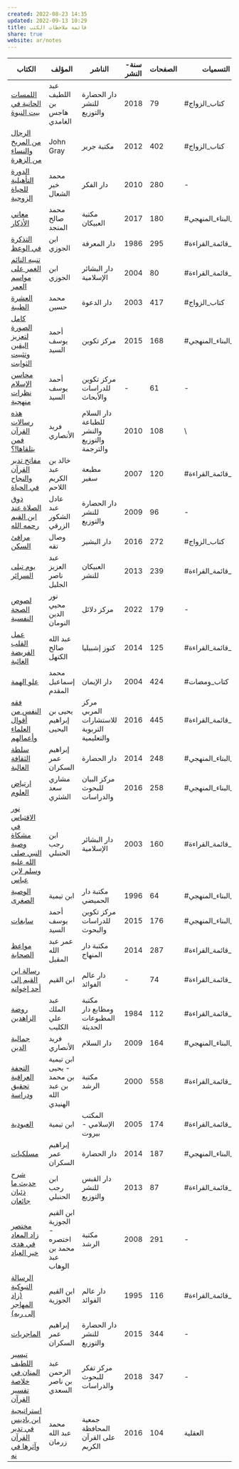 ```yaml
---  
created: 2022-08-23 14:35  
updated: 2022-09-13 10:29  
title: قائمة ملاحظات الكتب  
share: true  
website: ar/notes  
---  
```

  
| الكتاب                                                                                                                                                                                | المؤلف                                        | الناشر                                      | سنة-النشر | الصفحات | التسميات             | تاريخ-القراءة                                              |  
| ------------------------------------------------------------------------------------------------------------------------------------------------------------------------------------- | --------------------------------------------- | ------------------------------------------- | --------- | ------- | -------------------- | ---------------------------------------------------------- |  
| <a href='https://notes.yshalsager.com/ar/notes/books/اللمسات-الحانية-في-بيت-النبوة'>اللمسات الحانية في بيت النبوة</a>                                                                 | عبد اللطيف بن هاجس الغامدي                    | دار الحضارة للنشر والتوزيع                  | 2018      | 79      | #كتاب_الزواج         | [2022-09-13](2022-09-13) |  
| <a href='https://notes.yshalsager.com/ar/notes/books/الرجال-من-المريخ-والنساء-من-الزهرة'>الرجال من المريخ والنساء من الزهرة</a>                                                       | John  Gray                                    | مكتبة جرير                                  | 2012      | 402     | #كتاب_الزواج         | 2022-09-08                                                 |  
| <a href='https://notes.yshalsager.com/ar/notes/books/الدورة-التأهيلية-للحياة-الزوجية'>الدورة التأهيلية للحياة الزوجية</a>                                                             | محمد خير الشعال                               | دار الفكر                                   | 2010      | 280     | \-                   | 2022-08-31                                                 |  
| <a href='https://notes.yshalsager.com/ar/notes/books/معاني-الأذكار'>معاني الأذكار</a>                                                                                                 | محمد صالح المنجد                              | مكتبة العبيكان                              | 2017      | 180     | #كتاب_البناء_المنهجي | 2022-08-13                                                 |  
| <a href='https://notes.yshalsager.com/ar/notes/books/التذكرة-في-الوعظ'>التذكرة في الوعظ</a>                                                                                           | ابن الجوزي                                    | دار المعرفة                                 | 1986      | 295     | #كتاب_قائمة_القراءة  | 2022-07-25                                                 |  
| <a href='https://notes.yshalsager.com/ar/notes/books/تنبيه-النائم-الغمر-على-مواسم-العمر'>تنبيه النائم الغمر على مواسم العمر</a>                                                       | ابن الجوزي                                    | دار البشائر اﻹسلامية                        | 2004      | 80      | #كتاب_قائمة_القراءة  | 2022-06-14                                                 |  
| <a href='https://notes.yshalsager.com/ar/notes/books/العشرة-الطيبة'>العشرة الطيبة</a>                                                                                                 | محمد حسين                                     | دار الدعوة                                  | 2003      | 417     | #كتاب_الزواج         | 2022-05-31                                                 |  
| <a href='https://notes.yshalsager.com/ar/notes/books/كامل-الصورة-لتعزيز-اليقين-وتثبيت-الثوابت'>كامل الصورة لتعزيز اليقين وتثبيت الثوابت</a>                                           | أحمد يوسف السيد                               | مركز تكوين                                  | 2015      | 168     | #كتاب_البناء_المنهجي | 2022-05-26                                                 |  
| <a href='https://notes.yshalsager.com/ar/notes/books/محاسن-الإسلام-نظرات-منهجية'>محاسن الإسلام نظرات منهجية</a>                                                                       | أحمد يوسف السيد                               | مركز تكوين للدراسات والأبحاث                | \-        | 61      | \-                   | 2022-05-18                                                 |  
| <a href='https://notes.yshalsager.com/ar/notes/books/هذه-رسالات-القرآن-فمن-يتلقاها!؟'>هذه رسالات القرآن فمن يتلقاها!؟</a>                                                             | فريد الأنصاري                                 | دار السلام للطباعة والنشر والتوزيع والترجمة | 2010      | 108     | \                    | 2022-03-31                                                 |  
| <a href='https://notes.yshalsager.com/ar/notes/books/مفاتح-تدبر-القرآن-والنجاح-في-الحياة'>مفاتح تدبر القرآن والنجاح في الحياة</a>                                                     | خالد بن عبد الكريم اللاحم                     | مطبعة سفير                                  | 2007      | 120     | #كتاب_قائمة_القراءة  | 2022-03-30                                                 |  
| <a href='https://notes.yshalsager.com/ar/notes/books/ذوق-الصلاة-عند-ابن-القيم-رحمه-الله'>ذوق الصلاة عند ابن القيم رحمه الله</a>                                                       | عادل عبد الشكور الزرقي                        | دار الحضارة للنشر والتوزيع                  | 2009      | 96      | \-                   | 2022-03-24                                                 |  
| <a href='https://notes.yshalsager.com/ar/notes/books/مرافئ-السكن'>مرافئ السكن</a>                                                                                                     | وصال تقه                                      | دار البشير                                  | 2016      | 272     | #كتاب_الزواج         | 2022-03-05                                                 |  
| <a href='https://notes.yshalsager.com/ar/notes/books/يوم-تبلى-السرائر'>يوم تبلى السرائر</a>                                                                                           | عبد العزيز ناصر الجليل                        | العبيكان للنشر                              | 2013      | 239     | #كتاب_قائمة_القراءة  | 2022-03-03                                                 |  
| <a href='https://notes.yshalsager.com/ar/notes/books/لصوص-الصحة-النفسية'>لصوص الصحة النفسية</a>                                                                                       | نور محيي الدين النومان                        | مركز دلائل                                  | 2022      | 179     | \-                   | 2022-02-08                                                 |  
| <a href='https://notes.yshalsager.com/ar/notes/books/عمل-القلب-الفريضة-الغائبة'>عمل القلب الفريضة الغائبة</a>                                                                         | عبد الله صالح الكنهل                          | كنوز إشبيليا                                | 2014      | 125     | #كتاب_قائمة_القراءة  | 2022-02-03                                                 |  
| <a href='https://notes.yshalsager.com/ar/notes/books/علو-الهمة'>علو الهمة</a>                                                                                                         | محمد إسماعيل المقدم                           | دار الإيمان                                 | 2004      | 424     | #كتاب_ومضات          | 2022-01-22                                                 |  
| <a href='https://notes.yshalsager.com/ar/notes/books/فقه-النفس-من-أقوال-العلماء-وأعمالهم'>فقه النفس من أقوال العلماء وأعمالهم</a>                                                     | يحيى بن إبراهيم اليحيى                        | مركز المربي للاستشارات التربوية والتعليمية  | 2016      | 445     | #كتاب_قائمة_القراءة  | 2022-01-22                                                 |  
| <a href='https://notes.yshalsager.com/ar/notes/books/سلطة-الثقافة-الغالبة'>سلطة الثقافة الغالبة</a>                                                                                   | إبراهيم عمر السكران                           | دار الحضارة                                 | 2014      | 248     | #كتاب_البناء_المنهجي | 2022-01-13                                                 |  
| <a href='https://notes.yshalsager.com/ar/notes/books/ارتياض-العلوم'>ارتياض العلوم</a>                                                                                                 | مشاري سعد الشثري                              | مركز البيان للبحوث والدراسات                | 2016      | 258     | #كتاب_البناء_المنهجي | 2021-12-09                                                 |  
| <a href='https://notes.yshalsager.com/ar/notes/books/نور-الاقتباس-في-مشكاة-وصية-النبي-صلى-الله-عليه-وسلم-لابن-عباس'>نور الاقتباس في مشكاة وصية النبي صلى الله عليه وسلم لابن عباس</a> | ابن رجب الحنبلي                               | دار البشائر الإسلامية                       | 2003      | 160     | #كتاب_قائمة_القراءة  | 2021-11-25                                                 |  
| <a href='https://notes.yshalsager.com/ar/notes/books/الوصية-الصغرى'>الوصية الصغرى</a>                                                                                                 | ابن تيمية                                     | مكتبة دار الحميضي                           | 1996      | 64      | #كتاب_البناء_المنهجي | 2021-11-23                                                 |  
| <a href='https://notes.yshalsager.com/ar/notes/books/سابغات'>سابغات</a>                                                                                                               | أحمد يوسف السيد                               | مركز تكوين للدراسات والبحوث                 | 2015      | 176     | #كتاب_البناء_المنهجي | 2021-11-18                                                 |  
| <a href='https://notes.yshalsager.com/ar/notes/books/مواعظ-الصحابة'>مواعظ الصحابة</a>                                                                                                 | عمر عبد الله المقبل                           | مكتبة دار المنهاج                           | 2014      | 287     | #كتاب_قائمة_القراءة  | 2021-10-31                                                 |  
| <a href='https://notes.yshalsager.com/ar/notes/books/رسالة-ابن-القيم-إلى-أحد-إخوانه'>رسالة ابن القيم إلى أحد إخوانه</a>                                                               | ابن القيم                                     | دار عالم الفوائد                            | \-        | 74      | #كتاب_قائمة_القراءة  | 2021-10-11                                                 |  
| <a href='https://notes.yshalsager.com/ar/notes/books/روضة-الزاهدين'>روضة الزاهدين</a>                                                                                                 | عبد الملك علي الكليب                          | مكتبة ومطابع دار المطبوعات الحديثة          | 1984      | 112     | #كتاب_قائمة_القراءة  | 2021-09-29                                                 |  
| <a href='https://notes.yshalsager.com/ar/notes/books/جمالية-الدين'>جمالية الدين</a>                                                                                                   | فريد الأنصاري                                 | دار السلام                                  | 2009      | 164     | #كتاب_البناء_المنهجي | 2021-09-26                                                 |  
| <a href='https://notes.yshalsager.com/ar/notes/books/التحفة-العراقية-تحقيق-ودراسة'>التحفة العراقية تحقيق ودراسة</a>                                                                   | ابن تيمية - يحيى بن محمد بن عبد الله الهنيدي  | مكتبة الرشد                                 | 2000      | 558     | #كتاب_قائمة_القراءة  | 2021-09-21                                                 |  
| <a href='https://notes.yshalsager.com/ar/notes/books/العبودية'>العبودية</a>                                                                                                           | ابن تيمية                                     | المكتب الإسلامي - بيروت                     | 2005      | 174     | #كتاب_قائمة_القراءة  | 2021-08-19                                                 |  
| <a href='https://notes.yshalsager.com/ar/notes/books/مسلكيات'>مسلكيات</a>                                                                                                             | إبراهيم عمر السكران                           | دار الحضارة                                 | 2014      | 187     | #كتاب_البناء_المنهجي | 2021-08-17                                                 |  
| <a href='https://notes.yshalsager.com/ar/notes/books/شرح-حديث-ما-ذئبان-جائعان'>شرح حديث ما ذئبان جائعان</a>                                                                           | ابن رجب الحنبلي                               | دار القبس للنشر والتوزيع                    | 2013      | 87      | #كتاب_قائمة_القراءة  | 2021-08-09                                                 |  
| <a href='https://notes.yshalsager.com/ar/notes/books/مختصر-زاد-المعاد-في-هدى-خير-العباد'>مختصر زاد المعاد في هدى خير العباد</a>                                                       | ابن القيم الجوزية - اختصره محمد بن عبد الوهاب | مكتبة الرشد                                 | 2008      | 291     | \-                   | 2021-08-07                                                 |  
| <a href='https://notes.yshalsager.com/ar/notes/books/الرسالة-التبوكية-(زاد-المهاجر-إلى-ربه)'>الرسالة التبوكية (زاد المهاجر إلى ربه)</a>                                               | ابن القيم الجوزية                             | دار عالم الفوائد                            | 1995      | 116     | #كتاب_قائمة_القراءة  | 2021-08-04                                                 |  
| <a href='https://notes.yshalsager.com/ar/notes/books/الماجريات'>الماجريات</a>                                                                                                         | إبراهيم عمر السكران                           | دار الحضارة للنشر والتوزيع                  | 2015      | 344     | \-                   | 2021-07-10                                                 |  
| <a href='https://notes.yshalsager.com/ar/notes/books/تيسير-اللطيف-المنان-في-خلاصة-تفسير-القرآن'>تيسير اللطيف المنان في خلاصة تفسير القرآن</a>                                         | عبد الرحمن بن ناصر السعدي                     | مركز تفكر للبحوث والدراسات                  | 2018      | 347     | \-                   | 2021-05-11                                                 |  
| <a href='https://notes.yshalsager.com/ar/notes/books/استراتيجية-ابن-باديس-في-تدبر-القرآن-وآثرها-في-نه'>استراتيجية ابن باديس في تدبر القرآن وآثرها في نه</a>                           | محمد عبد الله زرمان                           | جمعية المحافظة على القرآن الكريم            | 2016      | 104     | العقلية              | 2021-03-25                                                 |  
  
